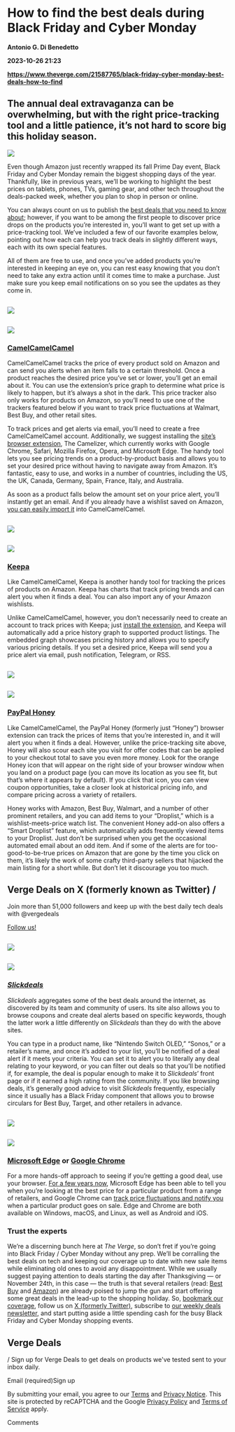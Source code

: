 # How to find the best deals during Black Friday and Cyber Monday
**Antonio G. Di Benedetto**

**2023-10-26 21:23**

**https://www.theverge.com/21587765/black-friday-cyber-monday-best-deals-how-to-find**

The annual deal extravaganza can be overwhelming, but with the right price-tracking tool and a little patience, it’s not hard to score big this holiday season.
---------------------------------------------------------------------------------------------------------------------------------------------------------------

![](https://cdn.vox-cdn.com/thumbor/F585fXHKY06k4f28lGTgziMSRH8=/0x0:2000x1333/1200x628/filters:focal(1000x667:1001x668)/cdn.vox-cdn.com/uploads/chorus_asset/file/24824231/DSC05123_processed_1.JPG)

Even though Amazon just recently wrapped its fall Prime Day event, Black Friday and Cyber Monday remain the biggest shopping days of the year. Thankfully, like in previous years, we’ll be working to highlight the best prices on tablets, phones, TVs, gaming gear, and other tech throughout the deals-packed week, whether you plan to shop in person or online.

You can always count on us to publish the [best deals that you need to know about](https://www.theverge.com/good-deals); however, if you want to be among the first people to discover price drops on the products you’re interested in, you’ll want to get set up with a price-tracking tool. We’ve included a few of our favorite examples below, pointing out how each can help you track deals in slightly different ways, each with its own special features.

All of them are free to use, and once you’ve added products you’re interested in keeping an eye on, you can rest easy knowing that you don’t need to take any extra action until it comes time to make a purchase. Just make sure you keep email notifications on so you see the updates as they come in.

![](data:image/gif;base64,R0lGODlhAQABAIAAAAAAAP///yH5BAEAAAAALAAAAAABAAEAAAIBRAA7)

![](https://duet-cdn.vox-cdn.com/thumbor/0x0:1660x1220/2400x1764/filters:focal(830x610:831x611):format(webp)/cdn.vox-cdn.com/uploads/chorus_asset/file/25035750/Screenshot_2023_10_26_at_3.06.57_PM.png)

![](data:image/gif;base64,R0lGODlhAQABAIAAAAAAAP///yH5BAEAAAAALAAAAAABAAEAAAIBRAA7)

![](https://duet-cdn.vox-cdn.com/thumbor/0x0:1660x1220/2400x1764/filters:focal(830x610:831x611):format(webp)/cdn.vox-cdn.com/uploads/chorus_asset/file/25035750/Screenshot_2023_10_26_at_3.06.57_PM.png)

### [CamelCamelCamel](https://camelcamelcamel.com/)

CamelCamelCamel tracks the price of every product sold on Amazon and can send you alerts when an item falls to a certain threshold. Once a product reaches the desired price you’ve set or lower, you’ll get an email about it. You can use the extension’s price graph to determine what price is likely to happen, but it’s always a shot in the dark. This price tracker also only works for products on Amazon, so you’ll need to use one of the trackers featured below if you want to track price fluctuations at Walmart, Best Buy, and other retail sites.

To track prices and get alerts via email, you’ll need to create a free CamelCamelCamel account. Additionally, we suggest installing the [site’s browser extension](https://camelcamelcamel.com/camelizer), The Camelizer, which currently works with Google Chrome, Safari, Mozilla Firefox, Opera, and Microsoft Edge. The handy tool lets you see pricing trends on a product-by-product basis and allows you to set your desired price without having to navigate away from Amazon. It’s fantastic, easy to use, and works in a number of countries, including the US, the UK, Canada, Germany, Spain, France, Italy, and Australia.

As soon as a product falls below the amount set on your price alert, you’ll instantly get an email. And if you already have a wishlist saved on Amazon, [you can easily import it](https://camelcamelcamel.com/wishlists/edit) into CamelCamelCamel.

![](data:image/gif;base64,R0lGODlhAQABAIAAAAAAAP///yH5BAEAAAAALAAAAAABAAEAAAIBRAA7)

![](https://duet-cdn.vox-cdn.com/thumbor/0x0:2320x950/2400x983/filters:focal(1160x475:1161x476):format(webp)/cdn.vox-cdn.com/uploads/chorus_asset/file/25033281/Screenshot_2023_10_25_at_6.06.30_PM.png)

![](data:image/gif;base64,R0lGODlhAQABAIAAAAAAAP///yH5BAEAAAAALAAAAAABAAEAAAIBRAA7)

![](https://duet-cdn.vox-cdn.com/thumbor/0x0:2320x950/2400x983/filters:focal(1160x475:1161x476):format(webp)/cdn.vox-cdn.com/uploads/chorus_asset/file/25033281/Screenshot_2023_10_25_at_6.06.30_PM.png)

### [Keepa](https://keepa.com/#!)

Like CamelCamelCamel, Keepa is another handy tool for tracking the prices of products on Amazon. Keepa has charts that track pricing trends and can alert you when it finds a deal. You can also import any of your Amazon wishlists.

Unlike CamelCamelCamel, however, you don’t necessarily need to create an account to track prices with Keepa; just [install the extension](https://keepa.com/#!), and Keepa will automatically add a price history graph to supported product listings. The embedded graph showcases pricing history and allows you to specify various pricing details. If you set a desired price, Keepa will send you a price alert via email, push notification, Telegram, or RSS.

![](data:image/gif;base64,R0lGODlhAQABAIAAAAAAAP///yH5BAEAAAAALAAAAAABAAEAAAIBRAA7)

![](https://duet-cdn.vox-cdn.com/thumbor/0x0:6256x3754/2400x1440/filters:focal(3128x1877:3129x1878):format(webp)/cdn.vox-cdn.com/uploads/chorus_asset/file/25035762/Screenshot_2023_10_26_at_3.09.35_PM.png)

![](data:image/gif;base64,R0lGODlhAQABAIAAAAAAAP///yH5BAEAAAAALAAAAAABAAEAAAIBRAA7)

![](https://duet-cdn.vox-cdn.com/thumbor/0x0:6256x3754/2400x1440/filters:focal(3128x1877:3129x1878):format(webp)/cdn.vox-cdn.com/uploads/chorus_asset/file/25035762/Screenshot_2023_10_26_at_3.09.35_PM.png)

### [PayPal Honey](https://go.redirectingat.com/?xs=1&id=1025X1701640&url=https%3A%2F%2Fwww.joinhoney.com%2F)

Like CamelCamelCamel, the PayPal Honey (formerly just “Honey”) browser extension can track the prices of items that you’re interested in, and it will alert you when it finds a deal. However, unlike the price-tracking site above, Honey will also scour each site you visit for offer codes that can be applied to your checkout total to save you even more money. Look for the orange Honey icon that will appear on the right side of your browser window when you land on a product page (you can move its location as you see fit, but that’s where it appears by default). If you click that icon, you can view coupon opportunities, take a closer look at historical pricing info, and compare pricing across a variety of retailers.

Honey works with Amazon, Best Buy, Walmart, and a number of other prominent retailers, and you can add items to your “Droplist,” which is a wishlist-meets-price watch list. The convenient Honey add-on also offers a “Smart Droplist” feature, which automatically adds frequently viewed items to your Droplist. Just don’t be surprised when you get the occasional automated email about an odd item. And if some of the alerts are for too-good-to-be-true prices on Amazon that are gone by the time you click on them, it’s likely the work of some crafty third-party sellers that hijacked the main listing for a short while. But don’t let it discourage you too much.

Verge Deals on X (formerly known as Twitter) /
----------------------------------------------

Join more than 51,000 followers and keep up with the best daily tech deals with @vergedeals

[Follow us!](http://bit.ly/2JzR5Ud)

![](data:image/gif;base64,R0lGODlhAQABAIAAAAAAAP///yH5BAEAAAAALAAAAAABAAEAAAIBRAA7)

![](https://duet-cdn.vox-cdn.com/thumbor/0x0:2178x1452/2400x1600/filters:focal(1089x726:1090x727):format(webp)/cdn.vox-cdn.com/uploads/chorus_asset/file/24150321/Slickdeals_Image.jpg)

![](data:image/gif;base64,R0lGODlhAQABAIAAAAAAAP///yH5BAEAAAAALAAAAAABAAEAAAIBRAA7)

![](https://duet-cdn.vox-cdn.com/thumbor/0x0:2178x1452/2400x1600/filters:focal(1089x726:1090x727):format(webp)/cdn.vox-cdn.com/uploads/chorus_asset/file/24150321/Slickdeals_Image.jpg)

### [_Slickdeals_](https://slickdeals.net/deal-alerts/)

_Slickdeals_ aggregates some of the best deals around the internet, as discovered by its team and community of users. Its site also allows you to browse coupons and create deal alerts based on specific keywords, though the latter work a little differently on _Slickdeals_ than they do with the above sites.

You can type in a product name, like “Nintendo Switch OLED,” “Sonos,” or a retailer’s name, and once it’s added to your list, you’ll be notified of a deal alert if it meets your criteria. You can set it to alert you to literally any deal relating to your keyword, or you can filter out deals so that you’ll be notified if, for example, the deal is popular enough to make it to _Slickdeals_’ front page or if it earned a high rating from the community. If you like browsing deals, it’s generally good advice to visit _Slickdeals_ frequently, especially since it usually has a Black Friday component that allows you to browse circulars for Best Buy, Target, and other retailers in advance.

![](data:image/gif;base64,R0lGODlhAQABAIAAAAAAAP///yH5BAEAAAAALAAAAAABAAEAAAIBRAA7)

![](https://duet-cdn.vox-cdn.com/thumbor/0x0:1414x900/2400x1528/filters:focal(707x450:708x451):format(webp)/cdn.vox-cdn.com/uploads/chorus_asset/file/25035991/Screenshot_2023_10_26_at_12.34.35_PM.png)

![](data:image/gif;base64,R0lGODlhAQABAIAAAAAAAP///yH5BAEAAAAALAAAAAABAAEAAAIBRAA7)

![](https://duet-cdn.vox-cdn.com/thumbor/0x0:1414x900/2400x1528/filters:focal(707x450:708x451):format(webp)/cdn.vox-cdn.com/uploads/chorus_asset/file/25035991/Screenshot_2023_10_26_at_12.34.35_PM.png)

### [Microsoft Edge](https://click.linksynergy.com/deeplink?id=nOD/rLJHOac&mid=24542&murl=https%3A%2F%2Fwww.microsoft.com%2Fen-us%2Fedge) or [Google Chrome](https://go.redirectingat.com/?xs=1&id=1025X1701640&url=https%3A%2F%2Fwww.google.com%2Fchrome%2Fdr%2Fdownload)

For a more hands-off approach to seeing if you’re getting a good deal, use your browser. [For a few years now](https://www.theverge.com/2020/10/8/21507374/microsoft-edge-price-comparisons-screenshot-tool-features), Microsoft Edge has been able to tell you when you’re looking at the best price for a particular product from a range of retailers, and Google Chrome can [track price fluctuations and notify you](https://support.google.com/chrome/answer/11625545) when a particular product goes on sale. Edge and Chrome are both available on Windows, macOS, and Linux, as well as Android and iOS.

### Trust the experts

We’re a discerning bunch here at _The Verge_, so don’t fret if you’re going into Black Friday / Cyber Monday without any prep. We’ll be corralling the best deals on tech and keeping our coverage up to date with new sale items while eliminating old ones to avoid any disappointment. While we usually suggest paying attention to deals starting the day after Thanksgiving — or November 24th, in this case — the truth is that several retailers (read: [Best Buy](https://www.theverge.com/2023/10/18/23922788/its-only-been-a-week-since-amazons-fall-prime-day-ended-and-yet) and [Amazon](https://www.amazon.com/gcx/Holiday-Deals/gfhz/events?categoryId=HOL-Deals&tag=theverge02-20)) are already poised to jump the gun and start offering some great deals in the lead-up to the shopping holiday. So, [bookmark our coverage](https://www.theverge.com/good-deals), follow us on [X (formerly Twitter)](https://twitter.com/vergedeals), subscribe to [our weekly deals newsletter](https://www.theverge.com/pages/newsletters)[,](https://twitter.com/vergedeals) and start putting aside a little spending cash for the busy Black Friday and Cyber Monday shopping events.

Verge Deals
-----------

/ Sign up for Verge Deals to get deals on products we've tested sent to your inbox daily.

Email (required)Sign up

By submitting your email, you agree to our [Terms](https://www.voxmedia.com/legal/terms-of-use) and [Privacy Notice](https://www.voxmedia.com/legal/privacy-notice). This site is protected by reCAPTCHA and the Google [Privacy Policy](https://policies.google.com/privacy) and [Terms of Service](https://policies.google.com/terms) apply.

Comments